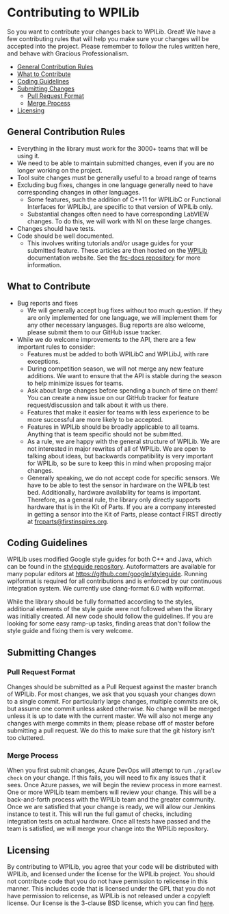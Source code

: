 # Contributing to WPILib

So you want to contribute your changes back to WPILib. Great! We have a few contributing rules that will help you make sure your changes will be accepted into the project. Please remember to follow the rules written here, and behave with Gracious Professionalism.

- [General Contribution Rules](#general-contribution-rules)
- [What to Contribute](#what-to-contribute)
- [Coding Guidelines](#coding-guidelines)
- [Submitting Changes](#submitting-changes)
    - [Pull Request Format](#pull-request-format)
    - [Merge Process](#merge-process)
- [Licensing](#licensing)

## General Contribution Rules

- Everything in the library must work for the 3000+ teams that will be using it.
- We need to be able to maintain submitted changes, even if you are no longer working on the project.
- Tool suite changes must be generally useful to a broad range of teams
- Excluding bug fixes, changes in one language generally need to have corresponding changes in other languages.
    - Some features, such the addition of C++11 for WPILibC or Functional Interfaces for WPILibJ, are specific to that version of WPILib only.
    - Substantial changes often need to have corresponding LabVIEW changes. To do this, we will work with NI on these large changes.
- Changes should have tests.
- Code should be well documented.
    - This involves writing tutorials and/or usage guides for your submitted feature. These articles are then hosted on the [WPILib](https://docs.wpilib.org/) documentation website. See the [frc-docs repository](https://github.com/wpilibsuite/frc-docs) for more information.

## What to Contribute

- Bug reports and fixes
    - We will generally accept bug fixes without too much question. If they are only implemented for one language, we will implement them for any other necessary languages. Bug reports are also welcome, please submit them to our GitHub issue tracker.
- While we do welcome improvements to the API, there are a few important rules to consider:
    - Features must be added to both WPILibC and WPILibJ, with rare exceptions.
    - During competition season, we will not merge any new feature additions. We want to ensure that the API is stable during the season to help minimize issues for teams.
    - Ask about large changes before spending a bunch of time on them! You can create a new issue on our GitHub tracker for feature request/discussion and talk about it with us there.
    - Features that make it easier for teams with less experience to be more successful are more likely to be accepted.
    - Features in WPILib should be broadly applicable to all teams. Anything that is team specific should not be submitted.
    - As a rule, we are happy with the general structure of WPILib. We are not interested in major rewrites of all of WPILib. We are open to talking about ideas, but backwards compatibility is very important for WPILib, so be sure to keep this in mind when proposing major changes.
    - Generally speaking, we do not accept code for specific sensors. We have to be able to test the sensor in hardware on the WPILib test bed. Additionally, hardware availability for teams is important. Therefore, as a general rule, the library only directly supports hardware that is in the Kit of Parts. If you are a company interested in getting a sensor into the Kit of Parts, please contact FIRST directly at frcparts@firstinspires.org.

## Coding Guidelines

WPILib uses modified Google style guides for both C++ and Java, which can be found in the [styleguide repository](https://github.com/wpilibsuite/styleguide). Autoformatters are available for many popular editors at https://github.com/google/styleguide. Running wpiformat is required for all contributions and is enforced by our continuous integration system. We currently use clang-format 6.0 with wpiformat.

While the library should be fully formatted according to the styles, additional elements of the style guide were not followed when the library was initially created. All new code should follow the guidelines. If you are looking for some easy ramp-up tasks, finding areas that don't follow the style guide and fixing them is very welcome.

## Submitting Changes

### Pull Request Format

Changes should be submitted as a Pull Request against the master branch of WPILib. For most changes, we ask that you squash your changes down to a single commit. For particularly large changes, multiple commits are ok, but assume one commit unless asked otherwise. No change will be merged unless it is up to date with the current master. We will also not merge any changes with merge commits in them; please rebase off of master before submitting a pull request. We do this to make sure that the git history isn't too cluttered.

### Merge Process

When you first submit changes, Azure DevOps will attempt to run `./gradlew check` on your change. If this fails, you will need to fix any issues that it sees. Once Azure passes, we will begin the review process in more earnest. One or more WPILib team members will review your change. This will be a back-and-forth process with the WPILib team and the greater community. Once we are satisfied that your change is ready, we will allow our Jenkins instance to test it. This will run the full gamut of checks, including integration tests on actual hardware. Once all tests have passed and the team is satisfied, we will merge your change into the WPILib repository.

## Licensing

By contributing to WPILib, you agree that your code will be distributed with WPILib, and licensed under the license for the WPILib project. You should not contribute code that you do not have permission to relicense in this manner. This includes code that is licensed under the GPL that you do not have permission to relicense, as WPILib is not released under a copyleft license. Our license is the 3-clause BSD license, which you can find [here](LICENSE.md).
